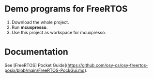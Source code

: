 # Demo programs for FreeRTOS

1. Download the whole project.
2. Run **mcuxpresso**.
3. Use this project as workspace for mcuxpresso. 

# Documentation

  See [FreeRTOS] Pocket Guide](https://github.com/osy-cs/osy-freertos-posix/blob/main/FreeRTOS-PockGui.md).

